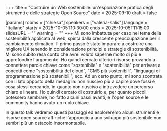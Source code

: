 +++
title = "Costruire un Web sostenibile: un'esplorazione pratica degli strumenti e delle strategie Open Source"
date = 2025-09-10
draft = false

[params]
rooms = ["chiesa"]
speakers = ["valeria-salis"]
language = "Italiano"
starts = 2025-10-05T10:30:00
ends = 2025-10-05T11:15:00
slidesURL = ""
warning = ""
+++
Mi sono imbattuta per caso nel tema della sostenibilità applicata al web, spinta dalla crescente preoccupazione per il cambiamento climatico.
Il primo passo è stato imparare a costruire una migliore UX tenendo in considerazione principi e strategie di sostenibilità.
Mi sono subito resa conto che avrei voluto saperne molto di più e approfondire l'argomento. Ho quindi cercato ulteriori risorse provando a connettere parole chiave come "sostenibile" e "sostenibilità" per arrivare a concetti come "sostenibilità del cloud", "CMS più sostenibili", "linguaggi di programmazione più sostenibili", ecc.
Ad un certo punto, mi sono scontrata con il lato opposto della medaglia: non riuscivo più a capire dove fossi e cosa stessi cercando, in quanto non riuscivo a intravedere un percorso chiaro e lineare. 
Ho quindi cercato di costruirlo e, per quanto piccoli potessero sembrare, ho fatto alcuni passi avanti, e l'open source e le community hanno avuto un ruolo chiave.

In questo talk vedremo questi passaggi ed esploreremo alcuni strumenti e risorse open source affinché l'approccio a uno sviluppo più sostenibile non sembri più un ostacolo insormontabile.

